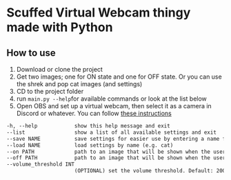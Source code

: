 # Scuffed Virtual Webcam thingy made with Python

## How to use

1. Download or clone the project
2. Get two images; one for ON state and one for OFF state. Or you can use the shrek and pop cat images (and settings)
3. CD to the project folder
4. run ```main.py --help```for available commands or look at the list below
5. Open OBS and set up a virtual webcam, then select it as a camera in Discord or whatever. You can follow [these instructions](https://obsproject.com/forum/resources/obs-virtualcam.539/)

```html
-h, --help            show this help message and exit
--list                show a list of all available settings and exit
--save NAME           save settings for easier use by entering a name for a setting (e.g. cat)
--load NAME           load settings by name (e.g. cat)
--on PATH             path to an image that will be shown when the user is talking
--off PATH            path to an image that will be shown when the user is not talking
--volume_threshold INT
                      (OPTIONAL) set the volume threshold. Default: 2000
```

